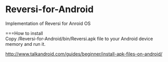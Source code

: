 Reversi-for-Android
===================

Implementation of Reversi for Anroid OS

===How to install  
Copy /Reversi-for-Android/bin/Reversi.apk file to your Android device memory and run it.

http://www.talkandroid.com/guides/beginner/install-apk-files-on-android/

